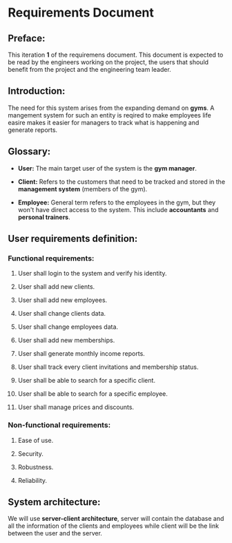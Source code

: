 # Requirements Document

## Preface:

This iteration **1** of the requiremens document. This document is expected to be read by the engineers working on the project, the users that should benefit from the project and the engineering team leader.

## Introduction:

The need for this system arises from the expanding demand on **gyms**. A mangement system for such an entity is reqired to make employees life easire makes it easier for managers to track what is happening and generate reports. 

## Glossary:

- **User:** The main target user of the system is the **gym manager**.

- **Client:** Refers to the customers that need to be tracked and stored in the **management system** (members of the gym).

- **Employee:** General term refers to the employees in the gym, but they won't have direct access to the system. This include **accountants** and **personal trainers**.

## User requirements definition:

### Functional requirements:

1. User shall login to the system and verify his identity.

2. User shall add new clients.

3. User shall add new employees.

4. User shall change clients data.

5. User shall change employees data.

6. User shall add new memberships. 

7. User shall  generate monthly income reports.

8. User shall track every client invitations and membership status.

9. User shall be able to search for a specific client.

10. User shall be able to search for a specific employee.

11. User shall manage prices and discounts.

### Non-functional requirements:

1. Ease of use.

2. Security.

3. Robustness.

4. Reliability.

## System architecture:

We will use **server-client architecture**, server will contain the database and all the information of the clients and employees while client will be the link between the user and the server.


